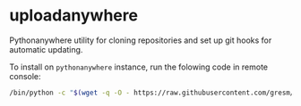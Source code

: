 # uploadanywhere
Pythonanywhere utility for cloning repositories and set up git hooks for automatic updating.


To install on ``pythonanywhere`` instance, run the folowing code in remote console:
```sh
/bin/python -c "$(wget -q -O - https://raw.githubusercontent.com/gresm/uploadanywhere/main/uploadanywhere-cli.py)"
```

